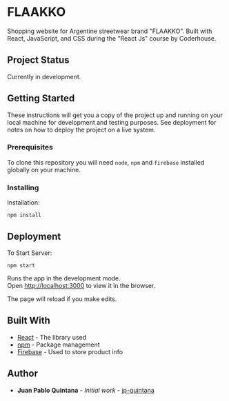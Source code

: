 # FLAAKKO

Shopping website for Argentine streetwear brand "FLAAKKO". Built with React, JavaScript, and CSS during the "React Js" course by Coderhouse.

## Project Status

Currently in development.

## Getting Started

These instructions will get you a copy of the project up and running on your local machine for development and testing purposes. See deployment for notes on how to deploy the project on a live system.

### Prerequisites

To clone this repository you will need `node`, `npm` and `firebase` installed globally on your machine.  

### Installing

Installation:

`npm install`

## Deployment

To Start Server:

`npm start`  

Runs the app in the development mode.\
Open [http://localhost:3000](http://localhost:3000) to view it in the browser.

The page will reload if you make edits.

## Built With

* [React](https://reactjs.org/) - The library used
* [npm](https://www.npmjs.com/) - Package management
* [Firebase](https://firebase.google.com/docs/firestore) - Used to store product info

## Author

* **Juan Pablo Quintana** - *Initial work* - [jp-quintana](https://https://github.com/jp-quintana)
